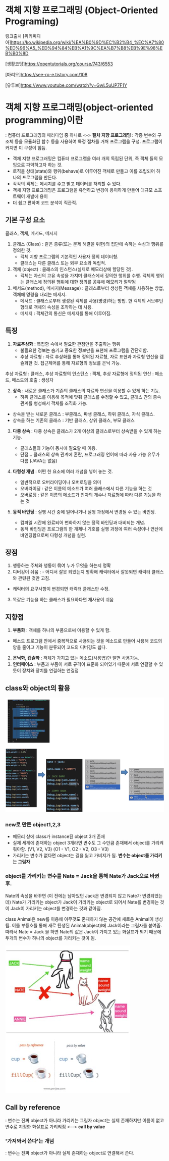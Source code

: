 객체 지향 프로그래밍 (Object-Oriented Programing)
====================================================

링크출처
[위키피디아]https://ko.wikipedia.org/wiki/%EA%B0%9D%EC%B2%B4_%EC%A7%80%ED%96%A5_%ED%94%84%EB%A1%9C%EA%B7%B8%EB%9E%98%EB%B0%8D

[생활코딩]https://opentutorials.org/course/743/6553

[마리오]https://see-ro-e.tistory.com/108

[유투브]https://www.youtube.com/watch?v=GwL5uUP7F1Y


# 객체 지향 프로그래밍(object-oriented programming)이란

: 컴퓨터 프로그래밍의 패러다임 중 하나로
<-> __절차 지향 프로그래밍__ : 각종 변수와 구조체 등을 모듈화된 함수 등을 사용하여 특정 절차를 거쳐 프로그램을 구성. 프로그램이 커지면 이 구성이 힘듬.

- 객체 지향 프로그래밍은 컴퓨터 프로그램을 여러 개의 독립된 단위, 즉 객체 들의 모임으로 파악하고자 하는 것.
- 로직을 상태(state)와 행위(behave)로 이루어진 객체로 만들고 이를 조립되어 하나의 프로그램을 만든다. 
- 각각의 객체는 메시지를 주고 받고 데이터를 처리할 수 있다.
- 객체 지향 프로그래밍은 프로그램을 유연하고 변경이 용이하게 만들어 대규모 소프트웨어 개발에 용이
- 더 쉽고 편하며 코드 분석이 직관적.

## 기본 구성 요소
클래스, 객체, 메서드, 메시지 

1. 클래스 (Class) : 같은 종류(또는 문제 해결을 위한)의 집단에 속하는 속성과 행위를 정의한 것.
    - 객체 지향 프로그램의 기본적인 사용자 정의 데이터형. 
    - 클래스는 다른 클래스 또는 외부 요소와 독립적.
2. 객체 (object) : 클래스의 인스턴스(실제로 메모리상에 할당된 것).
    - 객체는 자신의 고유 속성을 가지며 클래스에서 정의한 행위를 수행. 객체의 행위는 클래스에 정의된 행위에 대한 정의를 공유해 메모리가 절약됨
3. 메서드(method), 메시지(Message) : 클래스로부터 생성된 객체를 사용하는 방법, 객체에 명령을 내리는 메세지. 
    - 메서드 : 클래스로부터 생성된 객체를 사용(명령)하는 방법. 한 객체의 서브루틴 형태로 객체의 속성을 조작하는 데 사용.
    - 메세지 : 객체간의 통신은 메세지를 통해 이루어짐.

## 특징


1. __자료추상화__ : 복잡함 속에서 필요한 관점만을 추출하는 행위
    - 불필요한 정보는 숨기고 중요한 정보만을 표현해 프로그램을 간단히함. 
    - 추상 자료형 : 자료 추상화를 통해 정의된 자료형, 자료 표현과 자료형 연산을 캡슐화한 것. 접근제어를 통해 자료형의 정보를 은닉 가능.

추상 자료형 : 클래스, 추상 자료형의 인스턴스 : 객체, 추상 자료형에 정의된 연산 : 메소드, 메소드의 호출 : 생성자

2. __상속__ : 새로운 클래스가 기존의 클래스의 자료와 연산을 이용할 수 있게 하는 기능. 
    - 하위 클래스를 이용해 목적에 맞춰 클래스를 수정할 수 있고, 클래스 간의 종속 관계를 형성해서 객체를 조직화 가능.

+ 상속을 받는 새로운 클래스 : 부클래스, 파생 클래스, 하위 클래스, 자식 클래스.
+ 상속을 하는 기존의 클래스 :  기반 클래스, 상위 클래스, 부모 클래스

3. __다중 상속__ : 다중 상속은 클래스가 2개 이상의 클래스로부터 상속받을 수 있게 하는 기능. 
    - 클래스들의 기능이 동시에 필요할 때 이용. 
    - 단점... 클래스의 상속 관계에 혼란, 프로그래밍 언어에 따라 사용 가능 유무가 다름 (JAVA는 없음)

4. __다형성 개념__ : 어떤 한 요소에 여러 개념을 넣어 놓는 것. 
    - 일반적으로 오버라이딩이나 오버로딩을 의미
    - 오버라이딩 : 같은 이름의 메소드가 여러 클래스에서 다른 기능을 하는 것
    - 오버로딩 : 같은 이름의 메소드가 인자의 개수나 자료형에 따라 다른 기능을 하는 것

5. __동적 바인딩__ : 실행 시간 중에 일어나거나 실행 과정에서 변경될 수 있는 바인딩. 
    - 컴파일 시간에 완료되어 변화하지 않는 정적 바인딩과 대비되는 개념. 
    - 동적 바인딩은 프로그램의 한 개체나 기호를 실행 과정에 여러 속성이나 연산에 바인딩함으로써 다형성 개념을 실현.

## 장점
1. 행동하는 주체와 행동이 묶여 누가 무엇을 하는지 명확
2. 디버깅이 쉬움
  : - 어디서 잘못 되었는지 명확해 캐릭터에서 잘못되면 캐릭터 클래스와 관련된 것만 고침.
  - 캐릭터의 요구사항이 변경되면 캐릭터 클래스만 수정.
    
3. 똑같은 기능을 하는 클래스가 필요하다면 재사용이 쉬움

## 지향점
1. __부품화__ : 객체를 하나의 부품으로써 이용할 수 있게 함.
- 메소드 프로그램 안에서 중복적으로 사용되는 것을 메소드로 만들어 사용해 코드의 양을 줄이고 기능이 분류되어 코드의 디버깅도 쉽다.
2. __은닉화, 캡슐화__ : 객체가 가지고 있는 메소드(사용법)만 알면 사용가능.
3. __인터페이스__ : 부품과 부품이 서로 규격이 표준화 되어있기 때문에 서로 연결할 수 있듯이 장치와 장치를 연결하는 연결점

## class와 object의 활용
![img1](./pic/yh_oop1.JPG)
### new로 만든 object1,2,3
- 메모리 상에 class가 instance된 object 3개 존재 
- 실제 세계에 존재하는 object 3개라면 변수도 그 수만큼 존재해서 object를 가리켜 줘야함. (V1, V2, V3)
(O1 - V1, O2 - V2, O3 - V3)
- 가리키는 변수가 없다면 object는 길을 잃고 가비지가 됨.
__변수는 object를 가리키는 그림자__

### object를 가리키는 변수를 Nate = Jack을 통해 Nate가 Jack으로 바뀐 후.
Nate의 속성을 바꾸면 (이 전에는 남아있던 Jack은 변경되지 않고 Nate가 변경되었는데)  Nate가 가리키는 object가 Jack이 가리키는 object로 되어서 Nate를 변경하는 것이 Jack이 가리키는 object를 변경하는 것과 같아짐.

class Animal은 new를 이용해 아무것도 존재하지 않는 공간에 새로운 Animal이 생성됨. 이를 부등호를 통해 새로 탄생된 Animal(object)l에 Jack이라는 그림자를 붙여줌.
따라서 Nate = Jack 을 하면 Nate의 값은 Jack이 가지고 있는 화살표가 되기 때문에 두개의 변수가 하나의 object를 가리키는 것이 됨.

![img2](./pic/yh_oop2.JPG)

##   Call by reference
: 변수는 진짜 object가 아니라 가리키는 그림자
object는 실제 존재하지만 이름이 없고 변수로 지정한 화살표로 가리켜짐
<--> __call by value__

### '가져와서 쓴다'는 개념
: 변수는 진짜 object가 아니라 실제 존재하는 object로 연결해서 쓴다.
